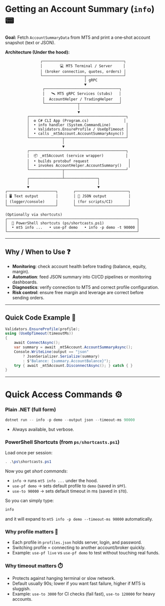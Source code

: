 # Getting an Account Summary (`info`) 📟

**Goal:** Fetch `AccountSummaryData` from MT5 and print a one‑shot account snapshot (text or JSON).

**Architecture (Under the hood):**

```
                ┌─────────────────────────────────────┐
                │        💻 MT5 Terminal / Server     │
                │ (broker connection, quotes, orders) │
                └───────────────────┬─────────────────┘
                                    │ gRPC
                                    ▼
                 ┌──────────────────────────────────┐
                 │   🛰️ MT5 gRPC Services (stubs)   │
                 │  AccountHelper / TradingHelper   │
                 └───────────────┬──────────────────┘
                                 │
                                 ▼
          ┌────────────────────────────────────────────┐
          │  ⚙️ C# CLI App (Program.cs)                │
          │  • info handler (System.CommandLine)       │
          │  • Validators.EnsureProfile / UseOpTimeout │
          │  • calls _mt5Account.AccountSummaryAsync() │
          └───────────────┬────────────────────────────┘
                          │
                          ▼
          ┌────────────────────────────────────────────┐
          │  📦 _mt5Account (service wrapper)          │
          │  • builds protobuf request                  │
          │  • invokes AccountHelper.AccountSummary()   │
          └───────────────┬────────────────────────────┘
                          │
          ┌───────────────┴───────────────┐
          │                               │
          ▼                               ▼
┌──────────────────────┐       ┌────────────────────────┐
│ 🖥️ Text output        │       │ 🧾 JSON output          │
│ (logger/console)     │       │ (for scripts/CI)       │
└──────────────────────┘       └────────────────────────┘

(Optionally via shortcuts)
┌───────────────────────────────────────────────────────────┐
│  📜 PowerShell shortcuts (ps/shortcasts.ps1)               │
│  • mt5 info ...   • use-pf demo   • info -p demo -t 90000 │
└───────────────────────────────────────────────────────────┘
```

---

## Why / When to Use ❓

* **Monitoring**: check account health before trading (balance, equity, margin).
* **Automation**: feed JSON summary into CI/CD pipelines or monitoring dashboards.
* **Diagnostics**: verify connection to MT5 and correct profile configuration.
* **Risk control**: ensure free margin and leverage are correct before sending orders.

---

## Quick Code Example 🧩

```csharp
Validators.EnsureProfile(profile);
using (UseOpTimeout(timeoutMs))
{
    await ConnectAsync();
    var summary = await _mt5Account.AccountSummaryAsync();
    Console.WriteLine(output == "json"
        ? JsonSerializer.Serialize(summary)
        : $"Balance: {summary.AccountBalance}");
    try { await _mt5Account.DisconnectAsync(); } catch { }
}
```

---

# Quick Access Commands ⚙️

### Plain .NET (full form)

```powershell
dotnet run -- info -p demo --output json --timeout-ms 90000
```

* Always available, but verbose.

### PowerShell Shortcuts (from `ps/shortcasts.ps1`)

Load once per session:

```powershell
. .\ps\shortcasts.ps1
```

Now you get *short commands*:

* `info` → runs `mt5 info ...` under the hood.
* `use-pf demo` → sets default profile to `demo` (saved in `$PF`).
* `use-to 90000` → sets default timeout in ms (saved in `$TO`).

So you can simply type:

```powershell
info
```

and it will expand to `mt5 info -p demo --timeout-ms 90000` automatically.

### Why profile matters 👤

* Each profile in `profiles.json` holds server, login, and password.
* Switching profile = connecting to another account/broker quickly.
* Example: `use-pf live` vs `use-pf demo` to test without touching real funds.

### Why timeout matters ⏱️

* Protects against hanging terminal or slow network.
* Default usually 90s; lower if you want fast failure, higher if MT5 is sluggish.
* Example: `use-to 3000` for CI checks (fail fast), `use-to 120000` for heavy accounts.

